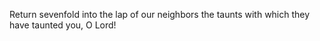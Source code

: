 Return sevenfold into the lap of our neighbors the taunts with which they have taunted you, O Lord!
